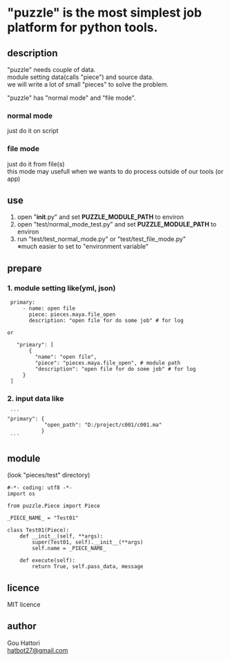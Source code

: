 # "puzzle" is the most simplest job platform for python tools.  

## description
"puzzle" needs couple of data.  
module setting data(calls "piece") and source data.  
we will write a lot of small "pieces" to solve the problem.  
  
"puzzle" has "normal mode" and "file mode".

### normal mode
just do it on script

### file mode
just do it from file(s)  
this mode may usefull when we wants to do process outside of our tools (or app)  

## use  
1. open "__init__.py" and set **PUZZLE_MODULE_PATH** to environ  
2. open "test/normal_mode_test.py" and set **PUZZLE_MODULE_PATH** to environ   
3. run "test/test_normal_mode.py" or "test/test_file_mode.py"  
※much easier to set to "environment variable"  


## prepare  
### 1. module setting like(yml, json)  
   ```
    primary:  
        - name: open file  
          piece: pieces.maya.file_open  
          description: "open file for do some job" # for log   
   ``` 
    or
   ``` 
    "primary": [  
        {  
            "name": "open file",  
            "piece": "pieces.maya.file_open", # module path  
            "description": "open file for do some job" # for log  
        }  
    ]  
   ```    

### 2. input data like  
     ``` 
    "primary": {  
                "open_path": "D:/project/c001/c001.ma"  
               }  
     ``` 

## module  
(look "pieces/test" directory)  

    #-*- coding: utf8 -*-
    import os

    from puzzle.Piece import Piece

    _PIECE_NAME_ = "Test01"

    class Test01(Piece):
        def __init__(self, **args):
            super(Test01, self).__init__(**args)
            self.name = _PIECE_NAME_ 

        def execute(self):
            return True, self.pass_data, message


## licence  
MIT licence  

## author  
Gou Hattori  
hatbot27@gmail.com  
